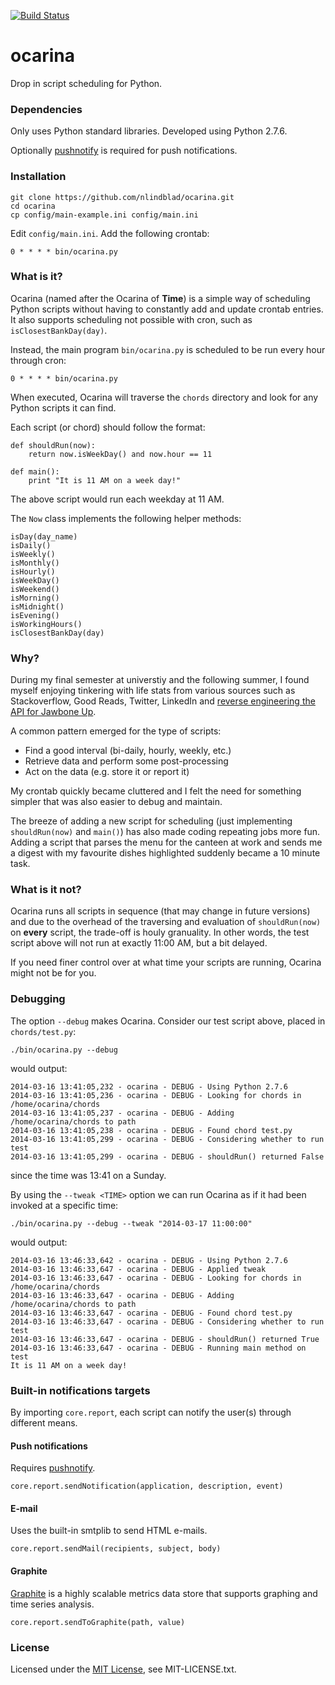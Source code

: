 [![Build Status](https://travis-ci.org/nlindblad/ocarina.svg?branch=master)](https://travis-ci.org/nlindblad/ocarina)

ocarina
=====

Drop in script scheduling for Python.

### Dependencies

Only uses Python standard libraries. Developed using Python 2.7.6.

Optionally [pushnotify](https://pypi.python.org/pypi/pushnotify/0.5.1) is required for push notifications.

### Installation

    git clone https://github.com/nlindblad/ocarina.git
    cd ocarina
    cp config/main-example.ini config/main.ini

Edit ```config/main.ini```. Add the following crontab:

    0 * * * * bin/ocarina.py

### What is it?

Ocarina (named after the Ocarina of **Time**) is a simple way of scheduling Python scripts without having to constantly add and update crontab entries. It also supports scheduling not possible with cron, such as ```isClosestBankDay(day)```.

Instead, the main program ```bin/ocarina.py``` is scheduled to be run every hour through cron:

    0 * * * * bin/ocarina.py

When executed, Ocarina will traverse the ```chords``` directory and look for any Python scripts it can find.

Each script (or chord) should follow the format:

    def shouldRun(now):
        return now.isWeekDay() and now.hour == 11

    def main():
        print "It is 11 AM on a week day!"

The above script would run each weekday at 11 AM.

The ``Now`` class implements the following helper methods:

    isDay(day_name)
    isDaily()
    isWeekly()
    isMonthly()
    isHourly()
    isWeekDay()
    isWeekend()
    isMorning()
    isMidnight()
    isEvening()
    isWorkingHours()
    isClosestBankDay(day)

### Why?

During my final semester at universtiy and the following summer, I found myself enjoying tinkering with life stats from various sources such as Stackoverflow, Good Reads, Twitter, LinkedIn and [reverse engineering the API for Jawbone Up](https://niklaslindblad.se/2013/07/jawbone-up-api-updates/).

A common pattern emerged for the type of scripts:

 * Find a good interval (bi-daily, hourly, weekly, etc.)
 * Retrieve data and perform some post-processing
 * Act on the data (e.g. store it or report it)

My crontab quickly became cluttered and I felt the need for something simpler that was also easier to debug and maintain.

The breeze of adding a new script for scheduling (just implementing ```shouldRun(now)``` and ```main()```) has also made coding repeating jobs more fun. Adding a script that parses the menu for the canteen at work and sends me a digest with my favourite dishes highlighted suddenly became a 10 minute task.

### What is it not?

Ocarina runs all scripts in sequence (that may change in future versions) and due to the overhead of the traversing and evaluation of ```shouldRun(now)``` on **every** script, the trade-off is houly granuality. In other words, the test script above will not run at exactly 11:00 AM, but a bit delayed.

If you need finer control over at what time your scripts are running, Ocarina might not be for you.

### Debugging

The option ```--debug``` makes Ocarina. Consider our test script above, placed in ```chords/test.py```:

    ./bin/ocarina.py --debug

would output:

    2014-03-16 13:41:05,232 - ocarina - DEBUG - Using Python 2.7.6
    2014-03-16 13:41:05,236 - ocarina - DEBUG - Looking for chords in /home/ocarina/chords
    2014-03-16 13:41:05,237 - ocarina - DEBUG - Adding /home/ocarina/chords to path
    2014-03-16 13:41:05,238 - ocarina - DEBUG - Found chord test.py
    2014-03-16 13:41:05,299 - ocarina - DEBUG - Considering whether to run test
    2014-03-16 13:41:05,299 - ocarina - DEBUG - shouldRun() returned False

since the time was 13:41 on a Sunday.

By using the ```--tweak <TIME>``` option we can run Ocarina as if it had been invoked at a specific time:

    ./bin/ocarina.py --debug --tweak "2014-03-17 11:00:00"

would output:

    2014-03-16 13:46:33,642 - ocarina - DEBUG - Using Python 2.7.6
    2014-03-16 13:46:33,647 - ocarina - DEBUG - Applied tweak
    2014-03-16 13:46:33,647 - ocarina - DEBUG - Looking for chords in /home/ocarina/chords
    2014-03-16 13:46:33,647 - ocarina - DEBUG - Adding /home/ocarina/chords to path
    2014-03-16 13:46:33,647 - ocarina - DEBUG - Found chord test.py
    2014-03-16 13:46:33,647 - ocarina - DEBUG - Considering whether to run test
    2014-03-16 13:46:33,647 - ocarina - DEBUG - shouldRun() returned True
    2014-03-16 13:46:33,647 - ocarina - DEBUG - Running main method on test
    It is 11 AM on a week day!

### Built-in notifications targets

By importing ```core.report```, each script can notify the user(s) through different means.

#### Push notifications
Requires [pushnotify](https://pypi.python.org/pypi/pushnotify/0.5.1).

    core.report.sendNotification(application, description, event)

#### E-mail
Uses the built-in smtplib to send HTML e-mails.

    core.report.sendMail(recipients, subject, body)

#### Graphite
[Graphite](http://graphite.wikidot.com/) is a highly scalable metrics data store that supports graphing and time series analysis.

    core.report.sendToGraphite(path, value)

### License

Licensed under the [MIT License](http://opensource.org/licenses/MIT), see MIT-LICENSE.txt.
